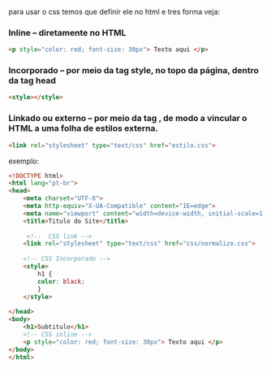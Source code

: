 para usar o css temos que definir ele no html e tres forma veja:

### Inline – diretamente no HTML
~~~html
<p style="color: red; font-size: 30px"> Texto aqui </p>
~~~

### Incorporado – por meio da tag style, no topo da página, dentro da tag head
~~~html
<style></style>
~~~

### Linkado ou externo – por meio da tag <link>, de modo a vincular o HTML a uma folha de estilos externa. 

~~~html
<link rel="stylesheet" type="text/css" href="estilo.css"> 
~~~

exemplo:

~~~~html
<!DOCTYPE html>
<html lang="pt-br">
<head>
    <meta charset="UTF-8">
    <meta http-equiv="X-UA-Compatible" content="IE=edge">
    <meta name="viewport" content="width=device-width, initial-scale=1.0">
    <title>Titulo do Site</title>
    
     <!--  CSS link -->
    <link rel="stylesheet" type="text/css" href="css/normalize.css">
    
    <!-- CSS Incorporado -->
    <style>
        h1 {
        color: black;
        }
    </style>
    
</head>
<body>
    <h1>Subtitulo</h1>
    <!-- CSS inline -->
    <p style="color: red; font-size: 30px"> Texto aqui </p>
</body>
</html>
